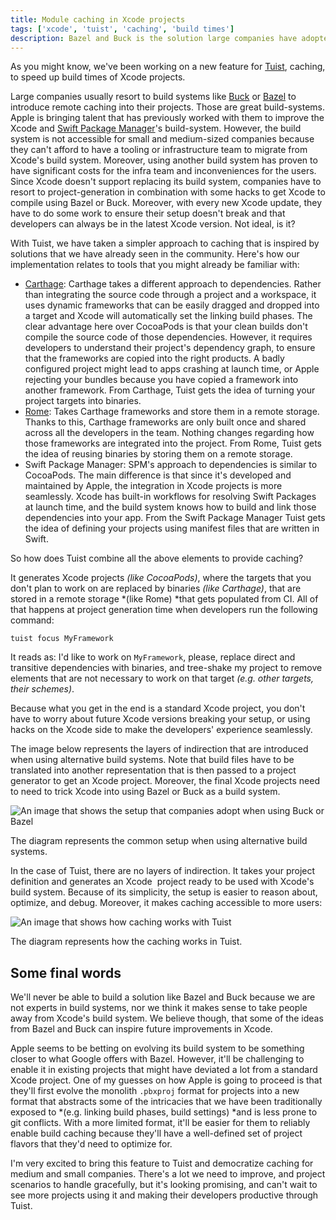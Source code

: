 ```yaml
---
title: Module caching in Xcode projects
tags: ['xcode', 'tuist', 'caching', 'build times']
description: Bazel and Buck is the solution large companies have adopted to make Xcode build fast. However, it's complex and not accessible to medium and small companies. In this blog post, I share the approach Tuist is taking and how it's inspired by tools the community is already using.
---
```


As you might know, we've been working on a new feature for [Tuist](https://tuist.io/), caching, to speed up build times of Xcode projects.

Large companies usually resort to build systems like [Buck](https://buck.build/) or [Bazel](https://bazel.build/) to introduce remote caching into their projects. Those are great build-systems. Apple is bringing talent that has previously worked with them to improve the Xcode and [Swift Package Manager](https://swift.org/package-manager/)'s build-system. However, the build system is not accessible for small and medium-sized companies because they can't afford to have a tooling or infrastructure team to migrate from Xcode's build system. Moreover, using another build system has proven to have significant costs for the infra team and inconveniences for the users. Since Xcode doesn't support replacing its build system, companies have to resort to project-generation in combination with some hacks to get Xcode to compile using Bazel or Buck. Moreover, with every new Xcode update, they have to do some work to ensure their setup doesn't break and that developers can always be in the latest Xcode version. Not ideal, is it?

With Tuist, we have taken a simpler approach to caching that is inspired by solutions that we have already seen in the community. Here's how our implementation relates to tools that you might already be familiar with:

- [Carthage](https://github.com/carthage/carthage): Carthage takes a different approach to dependencies. Rather than integrating the source code through a project and a workspace, it uses dynamic frameworks that can be easily dragged and dropped into a target and Xcode will automatically set the linking build phases. The clear advantage here over CocoaPods is that your clean builds don't compile the source code of those dependencies. However, it requires developers to understand their project's dependency graph, to ensure that the frameworks are copied into the right products. A badly configured project might lead to apps crashing at launch time, or Apple rejecting your bundles because you have copied a framework into another framework. From Carthage, Tuist gets the idea of turning your project targets into binaries.
- [Rome](https://github.com/tmspzz/Rome): Takes Carthage frameworks and store them in a remote storage. Thanks to this, Carthage frameworks are only built once and shared across all the developers in the team. Nothing changes regarding how those frameworks are integrated into the project. From Rome, Tuist gets the idea of reusing binaries by storing them on a remote storage.
- Swift Package Manager: SPM's approach to dependencies is similar to CocoaPods. The main difference is that since it's developed and maintained by Apple, the integration in Xcode projects is more seamlessly. Xcode has built-in workflows for resolving Swift Packages at launch time, and the build system knows how to build and link those dependencies into your app. From the Swift Package Manager Tuist gets the idea of defining your projects using manifest files that are written in Swift.

So how does Tuist combine all the above elements to provide caching?

It generates Xcode projects *(like CocoaPods)*, where the targets that you don't plan to work on are replaced by binaries *(like Carthage)*, that are stored in a remote storage *(like Rome) *that gets populated from CI. All of that happens at project generation time when developers run the following command:

```
tuist focus MyFramework
```

It reads as: I'd like to work on `MyFramework`, please, replace direct and transitive dependencies with binaries, and tree-shake my project to remove elements that are not necessary to work on that target *(e.g. other targets, their schemes)*.

Because what you get in the end is a standard Xcode project, you don't have to worry about future Xcode versions breaking your setup, or using hacks on the Xcode side to make the developers' experience seamlessly.

The image below represents the layers of indirection that are introduced when using alternative build systems. Note that build files have to be translated into another representation that is then passed to a project generator to get an Xcode project. Moreover, the final Xcode projects need to need to trick Xcode into using Bazel or Buck as a build system.

![An image that shows the setup that companies adopt when using Buck or Bazel](/images/posts/module-caching-1.png)

The diagram represents the common setup when using alternative build systems.

In the case of Tuist, there are no layers of indirection. It takes your project definition and generates an Xcode  project ready to be used with Xcode's build system. Because of its simplicity, the setup is easier to reason about, optimize, and debug. Moreover, it makes caching accessible to more users:

![An image that shows how caching works with Tuist](/images/posts/module-caching-2.png)

The diagram represents how the caching works in Tuist.

## Some final words

We'll never be able to build a solution like Bazel and Buck because we are not experts in build systems, nor we think it makes sense to take people away from Xcode's build system. We believe though, that some of the ideas from Bazel and Buck can inspire future improvements in Xcode.

Apple seems to be betting on evolving its build system to be something closer to what Google offers with Bazel. However, it'll be challenging to enable it in existing projects that might have deviated a lot from a standard Xcode project. One of my guesses on how Apple is going to proceed is that they'll first evolve the monolith `.pbxproj` format for projects into a new format that abstracts some of the intricacies that we have been traditionally exposed to *(e.g. linking build phases, build settings) *and is less prone to git conflicts. With a more limited format, it'll be easier for them to reliably enable build caching because they'll have a well-defined set of project flavors that they'd need to optimize for.

I'm very excited to bring this feature to Tuist and democratize caching for medium and small companies. There's a lot we need to improve, and project scenarios to handle gracefully, but it's looking promising, and can't wait to see more projects using it and making their developers productive through Tuist.
